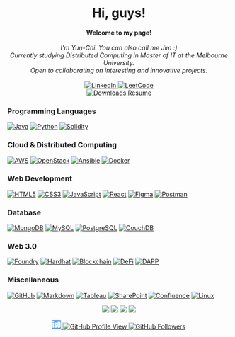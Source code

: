<h1 align="center">Hi, guys!</h1>

<p align="center">
    <b>Welcome to my page!</b><br><br>
    <i>
        I'm Yun-Chi. You can also call me Jim :)<br>
        Currently studying Distributed Computing in Master of IT at the Melbourne University.<br>
        Open to collaborating on interesting and innovative projects.<br>
    </i><br>
    <a href="https://www.linkedin.com/in/jim-hsiao/" target="_blank">
      <img src="https://img.shields.io/badge/LinkedIn-blue?style=flat-square&logo=linkedin" alt="LinkedIn">
    </a>
    <a href="https://leetcode.com/is0xjh25" target="_blank">
      <img src="https://img.shields.io/badge/LeetCode-blue?style=flat-square&logo=LeetCode" alt="LeetCode">
    </a><br>
    <a href="https://github.com/is0xjh25/is0xjh25.github.io/blob/master/Yun-Chi%20Hsiao%20Resume.pdf" target="_blank" download="Jim%20Hsiao's%20Resume.pdf">
      <img src="https://img.shields.io/badge/downloads-Resume-blue" alt="Downloads Resume">
    </a>
</p>

### Programming Languages
[![Java](https://img.shields.io/badge/java-black?style=for-the-badge&logo=openjdk)](https://is0xjh25.github.io)
[![Python](https://img.shields.io/badge/python-black?style=for-the-badge&logo=python)](https://is0xjh25.github.io)
[![Solidity](https://img.shields.io/badge/Solidity-black?style=for-the-badge&logo=solidity)](https://is0xjh25.github.io)

### Cloud & Distributed Computing
[![AWS](https://img.shields.io/badge/aws-black?style=for-the-badge&logo=amazon)](https://is0xjh25.github.io)
[![OpenStack](https://img.shields.io/badge/openstack-black?style=for-the-badge&logo=openstack)](https://is0xjh25.github.io)
[![Ansible](https://img.shields.io/badge/ansible-black?style=for-the-badge&logo=ansible)](https://is0xjh25.github.io)
[![Docker](https://img.shields.io/badge/docker-black?style=for-the-badge&logo=docker)](https://is0xjh25.github.io)

### Web Development
[![HTML5](https://img.shields.io/badge/html5-black?style=for-the-badge&logo=html5)](https://is0xjh25.github.io)
[![CSS3](https://img.shields.io/badge/css3-black?style=for-the-badge&logo=css3)](https://is0xjh25.github.io)
[![JavaScript](https://img.shields.io/badge/javascript-black?style=for-the-badge&logo=javascript)](https://is0xjh25.github.io)
[![React](https://img.shields.io/badge/react-black?style=for-the-badge&logo=react)](https://is0xjh25.github.io)
[![Figma](https://img.shields.io/badge/figma-black?style=for-the-badge&logo=figma)](https://is0xjh25.github.io)
[![Postman](https://img.shields.io/badge/postman-black?style=for-the-badge&logo=postman)](https://is0xjh25.github.io)

### Database
[![MongoDB](https://img.shields.io/badge/mongodb-black?style=for-the-badge&logo=mongodb)](https://is0xjh25.github.io)
[![MySQL](https://img.shields.io/badge/mysql-black?style=for-the-badge&logo=mysql)](https://is0xjh25.github.io)
[![PostgreSQL](https://img.shields.io/badge/postgresql-black?style=for-the-badge&logo=postgresql)](https://is0xjh25.github.io)
[![CouchDB](https://img.shields.io/badge/couchdb-black?style=for-the-badge&logo=couch-db)](https://is0xjh25.github.io)

### Web 3.0
[![Foundry](https://img.shields.io/badge/foundry-black?style=for-the-badge&logo=foundry)](https://is0xjh25.github.io)
[![Hardhat](https://img.shields.io/badge/hardhat-black?style=for-the-badge&logo=hardhat)](https://is0xjh25.github.io)
[![Blockchain](https://img.shields.io/badge/blockchain-black?style=for-the-badge&logo=blockchain)](https://is0xjh25.github.io)
[![DeFi](https://img.shields.io/badge/defi-black?style=for-the-badge&logo=defi)](https://is0xjh25.github.io)
[![DAPP](https://img.shields.io/badge/dapp-black?style=for-the-badge&logo=dapp)](https://is0xjh25.github.io)

### Miscellaneous
[![GitHub](https://img.shields.io/badge/github-black?style=for-the-badge&logo=github)](https://is0xjh25.github.io)
[![Markdown](https://img.shields.io/badge/markdown-black?style=for-the-badge&logo=markdown)](https://is0xjh25.github.io)
[![Tableau](https://img.shields.io/badge/Tableau-black?style=for-the-badge&logo=Tableau)](https://is0xjh25.github.io)
[![SharePoint](https://img.shields.io/badge/sharepoint-black?style=for-the-badge&logo=microsoft)](https://is0xjh25.github.io)
[![Confluence](https://img.shields.io/badge/confluence-black?style=for-the-badge&logo=confluence)](https://is0xjh25.github.io)
[![Linux](https://img.shields.io/badge/linux-black?style=for-the-badge&logo=linux)](https://is0xjh25.github.io)

<p align="center">
  <img src="http://github-profile-summary-cards.vercel.app/api/cards/profile-details?username=is0xjh25&theme=transparent" />
  <img src="https://github-readme-streak-stats.herokuapp.com/?user=is0xjh25&hide_border=true&card_width=338&theme=transparent" />
  <img src="http://github-profile-summary-cards.vercel.app/api/cards/stats?username=is0xjh25&theme=transparent" />
  <img src="https://github-readme-stats.vercel.app/api/top-langs/?username=is0xjh25&langs_count=5&exclude_repo=&hide=jupyter%20notebook,vim%20script,cmake,makefile,batchfile,emacs%20lisp,css,html&card_width=699&hide_border=true&theme=transparent" />
</p>

<p align="center">
  <a href="https://is0xjh25.github.io">
    <img src="https://github.com/is0xjh25/is0xjh25.github.io/blob/master/favicon_io/android-chrome-512x512.png" alt="Favicon" width="20">
  </a>
  <a href="https://github.com/is0xjh25">
    <img src="https://komarev.com/ghpvc/?username=is0xjh25&logo=Github&color=blue&style=flat" alt="GitHub Profile View"/>
  </a>
  <a href="https://github.com/is0xjh25">
    <img src="https://img.shields.io/github/followers/is0xjh25?label=Followers" alt="GitHub Followers"/>
  </a>
</p>

